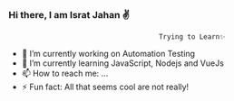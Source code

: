 ###                                  Hi there, I am Israt Jahan ✌
                                         
                                         Trying to Learn✨



- 🔭 I’m currently working on Automation Testing
- 🌱 I’m currently learning JavaScript, Nodejs and VueJs
- 📫 How to reach me: ...
- ⚡ Fun fact: All that seems cool are not really!
